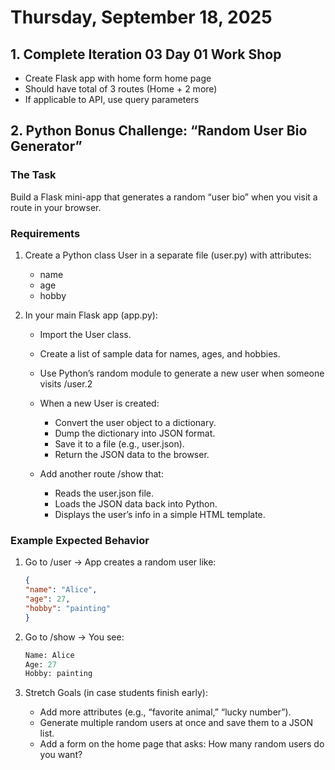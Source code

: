 # Thursday, September 18, 2025

## 1. Complete Iteration 03 Day 01 Work Shop
* Create Flask app with home form home page
* Should have total of 3 routes (Home + 2 more)
* If applicable to API, use query parameters

## 2. Python Bonus Challenge: “Random User Bio Generator”

### The Task

Build a Flask mini-app that generates a random “user bio” when you visit a route in your browser.

### Requirements

1. Create a Python class User in a separate file (user.py) with attributes:
   * name
   * age
   * hobby

2. In your main Flask app (app.py):

   * Import the User class.
   * Create a list of sample data for names, ages, and hobbies.
   * Use Python’s random module to generate a new user when someone visits /user.2

   * When a new User is created:
      * Convert the user object to a dictionary.
      * Dump the dictionary into JSON format.
      * Save it to a file (e.g., user.json).
      * Return the JSON data to the browser.
    * Add another route /show that:
      * Reads the user.json file.
      * Loads the JSON data back into Python.
      * Displays the user’s info in a simple HTML template.

### Example Expected Behavior

1. Go to /user → App creates a random user like:  

    ```json
    {
    "name": "Alice",
    "age": 27,
    "hobby": "painting"
    }
    ```

2. Go to /show → You see:  

    ```python
    Name: Alice
    Age: 27
    Hobby: painting
    ```

3. Stretch Goals (in case students finish early):

   * Add more attributes (e.g., “favorite animal,” “lucky number”).
   * Generate multiple random users at once and save them to a JSON list.
   * Add a form on the home page that asks: How many random users do you want?